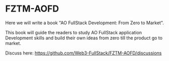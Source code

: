 # FZTM-AOFD
Here we will write a book "AO FullStack Development: From Zero to Market".

This book will guide the readers to study AO FullStack application Development skills and build their own ideas from zero till the product go to market.

Discuss here: https://github.com/Web3-FullStack/FZTM-AOFD/discussions
